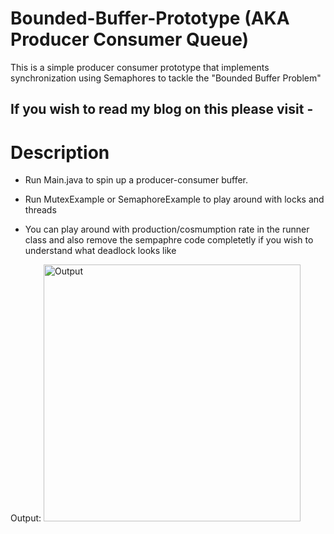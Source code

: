 # Bounded-Buffer-Prototype (AKA Producer Consumer Queue)
This is a simple producer consumer prototype that implements synchronization using Semaphores to tackle the "Bounded Buffer Problem"

## If you wish to read my blog on this please visit - 


# Description
- Run Main.java to spin up a producer-consumer buffer.
-  Run MutexExample or SemaphoreExample to play around with locks and threads

- You can play around with production/cosmumption rate in the runner class and also remove the sempaphre code completetly if you wish to understand what deadlock looks like

Output:
<img width="411" alt="Output" src="https://github.com/Aashay12/Simple-Bounded-Buffer/assets/32494313/0224f6b5-2db2-4303-995a-0cbac0e38f21">
